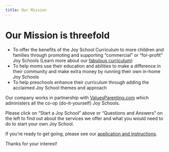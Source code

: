 ```yaml
---
title: Our Mission
---
```

# Our Mission is threefold

* To offer the benefits of the Joy School Curriculum to more children and families through promoting and supporting
  “commercial” or “for-profit” Joy Schools 
  (Learn more about our [fabulous curriculum](http://joyschoolco.com/questions-and-answers/whats-great-about-the-joy-school-curriculum/))
* To help moms use their education and abilities to make a difference in their community and make extra money by 
  running their own in-home Joy Schools
* To help preschools enhance their curriculum through adding the acclaimed Joy School themes and approach

Our company works in partnership with [ValuesParenting.com](https://valuesparenting.com/) which administers all the co-op (do-it-yourself) Joy Schools.

Please click on “Start a Joy School” above or “Questions and Answers” on the left to find out about the services 
we offer and what you would need to do to start your own Joy School.

If you’re ready to get going, please see our [application and instructions](/starting-a-new-joy-school/starting-my-own-joy-school/).

Thanks for your interest!